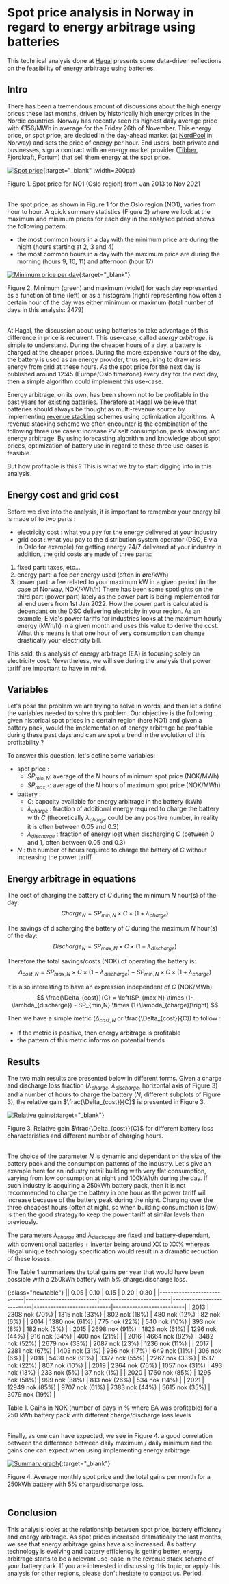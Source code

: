 # Spot price analysis in Norway in regard to energy arbitrage using batteries

This technical analysis done at [Hagal](www.hagal.com) presents some data-driven reflections on the feasibility of energy arbitrage using batteries. 

## Intro

There has been a tremendous amount of discussions about the high energy prices these last months, driven by historically high energy prices in the Nordic countries. Norway has recently seen its highest daily average price with €156/MWh in average for the Friday 26th of November. This energy price, or spot price, are decided in the day-ahead market (at [NordPool](https://www.nordpoolgroup.com/) in Norway) and sets the price of energy per hour. End users, both private and businesses, sign a contract with an energy market provider ([Tibber](), Fjordkraft, Fortum) that sell them energy at the spot price.

[![Spot price](/images/2021-12-01-battery-spot-price/spot_price.png)](/images/2021-12-01-battery-spot-price/spot_price.png){:target="_blank" :width=200px}
<figcaption>Figure 1. Spot price for NO1 (Oslo region) from Jan 2013 to Nov 2021</figcaption>
<br/>

The spot price, as shown in Figure 1 for the Oslo region (NO1), varies from hour to hour. A quick summary statistics (Figure 2) where we look at the maximum and minimum prices for each day in the analysed period shows the following pattern:
 - the most common hours in a day with the minimum price are during the night (hours starting at 2, 3 and 4) 
 - the most common hours in a day with the maximum price are during the morning (hours 9, 10, 11) and afternoon (hour 17)

[![Minimum price per day](/images/2021-12-01-battery-spot-price/minimum_maximum_spot_price_day.png)](/images/2021-12-01-battery-spot-price/minimum_maximum_spot_price_day.png){:target="_blank"}
<figcaption>Figure 2. Minimum (green) and maximum (violet) for each day represented as a function of time (left) or as a histogram (right) representing how often a certain hour of the day was either minimum or maximum (total number of days in this analysis: 2479)</figcaption>
<br/>

At Hagal, the discussion about using batteries to take advantage of this difference in price is recurrent. This use-case, called *energy arbitrage*, is simple to understand. During the cheaper hours of a day, a battery is charged at the cheaper prices. During the more expensive hours of the day, the battery is used as an energy provider, thus requiring to draw *less* energy from grid at these hours. As the spot price for the next day is published around 12:45 (Europe/Oslo timezone) every day for the next day, then a simple algorithm could implement this use-case. 

Energy arbitrage, on its own, has been shown not to be profitable in the past years for existing batteries. Therefore at Hagal we believe that batteries should always be thought as multi-revenue source by implementing [revenue stacking](https://mugrid.com/battery-revenue-stacking/) schemes using optimization algorithms. A revenue stacking scheme we often encounter is the combination of the following three use cases: increase PV self consumption, peak shaving and energy arbitrage. By using forecasting algorithm and knowledge about spot prices, optimization of battery use in regard to these three use-cases is feasible.

But how profitable is this ? This is what we try to start digging into in this analysis.

## Energy cost and grid cost

Before we dive into the analysis, it is important to remember your energy bill is made of to two parts : 
 - electricity cost : what you pay for the energy delivered at your industry
 - grid cost : what you pay to the distribution system operator (DSO, Elvia in Oslo for example) for getting energy 24/7 delivered at your industry
In addition, the grid costs are made of three parts:
 1. fixed part: taxes, etc...
 2. energy part: a fee per energy used (often in øre/kWh) 
 3. power part: a fee related to your maximum kW in a given period (in the case of Norway, NOK/kWh/h)
There has been some spotlights on the third part (power part) lately as the power part is being implemented for all end users from 1st Jan 2022. How the power part is calculated is dependant on the DSO delivering electricity in your region. As an example, Elvia's power tariffs for industries looks at the maximum hourly energy (kWh/h) in a given month and uses this value to derive the cost. What this means is that one hour of very consumption can change drastically your electricity bill.

This said, this analysis of energy arbitrage (EA) is focusing solely on electricity cost. Nevertheless, we will see during the analysis that power tariff are important to have in mind. 


## Variables

Let's pose the problem we are trying to solve in words, and then let's define the variables needed to solve this problem.
Our objective is the following : given historical spot prices in a certain region (here NO1) and given a battery pack, would the implementation of energy arbitrage be profitable during these past days and can we spot a trend in the evolution of this profitability ?

To answer this question, let's define some variables:
 - spot price : 
    - $SP_{min,N}$: average of the $N$ hours of minimum spot price (NOK/MWh)
    - $SP_{max,1}$: average of the $N$ hours of maximum spot price (NOK/MWh)
 - battery : 
    - $C$: capacity available for energy arbitrage in the battery (kWh)
    - $\lambda_{charge}$ : fraction of additional energy required to charge the battery with $C$ (theoretically $\lambda_{charge}$ could be any positive number, in reality it is often between 0.05 and 0.3)
    - $\lambda_{discharge}$ : fraction of energy lost when discharging $C$ (between 0 and 1, often between 0.05 and 0.3)
 - $N$ : the number of hours required to charge the battery of $C$ without increasing the power tariff


## Energy arbitrage in equations

The cost of charging the battery of $C$ during the minimum $N$ hour(s) of the day:
$$
Charge_{N} = SP_{min,N} \times C \times (1+\lambda_{charge})
$$

The savings of discharging the battery of $C$ during the maximum $N$ hour(s) of the day:
$$
Discharge_{N} = SP_{max,N} \times C \times (1-\lambda_{discharge})
$$

Therefore the total savings/costs (NOK) of operating the battery is: 
$$
\Delta_{cost,N} = SP_{max,N} \times C \times (1-\lambda_{discharge}) - SP_{min,N} \times C \times (1+\lambda_{charge})
$$

It is also interesting to have an expression independent of $C$ (NOK/MWh):
$$
\frac{\Delta_{cost}}{C} = \left(SP_{max,N} \times (1-\lambda_{discharge}) - SP_{min,N} \times (1+\lambda_{charge})\right) 
$$

Then we have a simple metric ($\Delta_{cost,N}$ or \frac{\Delta_{cost}}{C}) to follow : 
   - if the metric is positive, then energy arbitrage is profitable
   - the pattern of this metric informs on potential trends

## Results

The two main results are presented below in different forms. Given a charge and discharge loss fraction ($\lambda_{charge}$, $\lambda_{discharge}$, horizontal axis of Figure 3) and a number of hours to charge the battery ($N$, different subplots of Figure 3), the relative gain $\frac{\Delta_{cost}}{C}$ is presented in Figure 3.

[![Relative gains](/images/2021-12-01-battery-spot-price/relative_gain_vs_loss.png)](/images/2021-12-01-battery-spot-price/relative_gain_vs_loss.png){:target="_blank"}
<figcaption>Figure 3. Relative gain $\frac{\Delta_{cost}}{C}$ for different battery loss characteristics and different number of charging hours.</figcaption>
<br/>

The choice of the parameter $N$ is dynamic and dependant on the size of the battery pack and the consumption patterns of the industry. Let's give an example here for an industry retail building with very flat consumption, varying from low consumption at night and 100kWh/h during the day. If such industry is acquiring a 250kWh battery pack, then it is not recommended to charge the battery in one hour as the power tariff will increase because of the battery peak during the night. Charging over the three cheapest hours (often at night, so when building consumption is low) is then the good strategy to keep the power tariff at similar levels than previously.  

The parameters $\lambda_{charge}$ and $\lambda_{discharge}$ are fixed and battery-dependant, with conventional batteries + inverter being around XX to XX% whereas Hagal unique technology specification would result in a dramatic reduction of these losses.

The Table 1 summarizes the total gains per year that would have been possible with a 250kWh battery with 5% charge/discharge loss.  


{:class="newtable"}
|| 0.05 | 0.10 | 0.15 | 0.20 | 0.30 |
|----------------------------|--------------------------|--------------------------|---------------------------|----------------------------|--------------------------|
| 2013 | 2308 nok (70%)  | 1315 nok (33%)  | 802 nok (18%)  | 480 nok (12%)  | 82 nok (6%)  | 
| 2014 | 1380 nok (61%)  | 775 nok (22%)  | 540 nok (10%)  | 393 nok (8%)  | 182 nok (5%)  | 
| 2015 | 2698 nok (91%)  | 1823 nok (61%)  | 1296 nok (44%)  | 916 nok (34%)  | 400 nok (21%)  |
| 2016 | 4664 nok (82%)  | 3482 nok (52%)  | 2679 nok (33%)  | 2087 nok (23%)  | 1236 nok (11%)  | 
| 2017 | 2281 nok (67%)  | 1403 nok (31%)  | 936 nok (17%)  | 649 nok (11%)  | 306 nok (6%)  | 
| 2018 | 5430 nok (91%)  | 3377 nok (55%)  | 2267 nok (33%)  | 1537 nok (22%)  | 807 nok (10%)  | 
| 2019 | 2364 nok (76%)  | 1057 nok (31%)  | 493 nok (13%)  | 233 nok (5%)  | 37 nok (1%)  | 
| 2020 | 1760 nok (85%)  | 1295 nok (58%)  | 999 nok (38%)  | 813 nok (26%)  | 534 nok (14%)  | 
| 2021 | 12949 nok (85%) | 9707 nok (61%)  | 7383 nok (44%)  | 5615 nok (35%)  | 3079 nok (19%)  | 

<figcaption>Table 1. Gains in NOK (number of days in % where EA was profitable) for a 250 kWh battery pack with different charge/discharge loss levels </figcaption>
<br/>

Finally, as one can have expected, we see in Figure 4. a good correlation between the difference between daily maximum / daily minimum and the gains one can expect when using implementing energy arbitrage.

[![Summary graph](/images/2021-12-01-battery-spot-price/summary_graph_maxmin_diff_EA_gains.png)](/images/2021-12-01-battery-spot-price/summary_graph_maxmin_diff_EA_gains.png){:target="_blank"}
<figcaption>Figure 4. Average monthly spot price and the total gains per month for a 250kWh battery with 5% charge/discharge loss.</figcaption>
<br/>

## Conclusion

This analysis looks at the relationship between spot price, battery efficiency and energy arbitrage. As spot prices increased dramatically the last months, we see that energy arbitrage gains have also increased. As battery technology is evolving and battery efficiency is getting better, energy arbitrage starts to be a relevant use-case in the revenue stack scheme of your battery park. If you are interested in discussing this topic, or apply this analysis for other regions, please don't hesitate to [contact us](https://www.hagal.com/contact/). Period.



